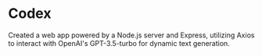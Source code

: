 # Codex
Created a web app powered by a Node.js server and Express, utilizing Axios to interact with OpenAI's GPT-3.5-turbo for dynamic text generation.
